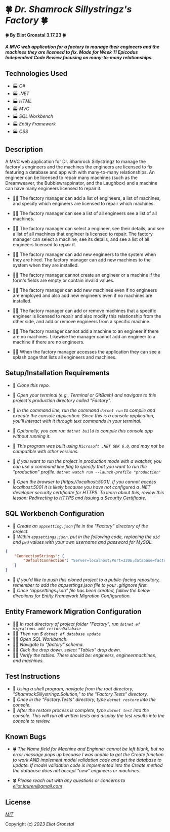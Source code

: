 # 🍀 _Dr. Shamrock Sillystringz's Factory_ 🍀

#### 🍀 By Eliot Gronstal 3.17.23 🍀

#### _A MVC web application for a factory to manage their engineers and the machines they are licensed to fix. Made for Week 11 Epicodus Independent Code Review focusing on many-to-many relationships._

## Technologies Used 

* 🏭 _C#_
* 🏭 _.NET_
* 🏭 _HTML_
* 🏭 _MVC_
* 🏭 _SQL Workbench_
* 🏭 _Entity Framework_
* 🏭 _CSS_

## Description

 A MVC web application for Dr. Shamrock Sillystringz to manage the factory's engineers and the machines the engineers are licensed to fix featuring a database and app with with many-to-many relationships. An engineer can be licensed to repair many machines (such as the Dreamweaver, the Bubblewrappinator, and the Laughbox) and a machine can have many engineers licensed to repair it.
 
 * 🧑‍🏭 The factory manager can add a list of engineers, a list of machines, and specify which engineers are licensed to repair which machines. 

* 🧑‍🏭 The factory manager can see a list of all engineers see a list of all machines.

* 🧑‍🏭 The factory manager can select a engineer, see their details, and see a list of all machines that engineer is licensed to repair. The factory manager can select a machine, see its details, and see a list of all engineers licensed to repair it.

* 🧑‍🏭 The factory manager can add new engineers to the system when they are hired. The factory manager can add new machines to the system when they are installed.

* 🧑‍🏭 The factory manager cannot create an engineer or a machine if the form's fields are empty or contain invalid values.

* 🧑‍🏭 The factory manager can add new machines even if no engineers are employed and also add new engineers even if no machines are installed.

* 🧑‍🏭 The factory manager can add or remove machines that a specific engineer is licensed to repair and also modify this relationship from the other side, and add or remove engineers from a specific machine.

* 🧑‍🏭 The factory manager cannot add a machine to an engineer if there are no machines. Likewise the manager cannot add an engineer to a machine if there are no engineers.

* 🧑‍🏭 When the factory manager accesses the application they can see a splash page that lists all engineers and machines.

## Setup/Installation Requirements

* 🔨 _Clone this repo._
* 🔨 _Open your terminal (e.g., Terminal or GitBash) and navigate to this project's production directory called "Factory"._
* 🔨 _In the command line, run the command ``dotnet run`` to compile and execute the console application. Since this is a console application, you'll interact with it through text commands in your terminal._
* 🔨 _Optionally, you can run ``dotnet build`` to compile this console app without running it._
* 🔨 _This program was built using `Microsoft .NET SDK 6.0`, and may not be compatible with other versions._

* 🔨 _If you want to run the project in production mode with a watcher, you can use a command line flag to specify that you want to run the "production" profile. ``dotnet watch run --launch-profile "production"``_
* 🔨 _Open the browser to [https://localhost:5001]. If you cannot access localhost:5001 it is likely because you have not configured a .NET developer security certificate for HTTPS. To learn about this, review this lesson: [Redirecting to HTTPS and Issuing a Security Certificate.](https://www.learnhowtoprogram.com/c-and-net/basic-web-applications/redirecting-to-https-and-issuing-a-security-certificate)_

## SQL Workbench Configuration
* 🔧 _Create an `appsetting.json` file in the "Factory" directory of the project._
* 🔧 _Within `appsettings.json`, put in the following code, replacing the `uid` and `pwd` values with your own username and password for MySQL._ 
```json
{
    "ConnectionStrings": {
        "DefaultConnection": "Server=localhost;Port=3306;database=factory;uid=[YOUR-USERNAME-HERE];pwd=[YOUR-PASSWORD-HERE];"
    }
}
```
* 🔧 _If you'd like to push this cloned project to a public-facing repository, remember to add the appsettings.json file to your .gitignore first._
* 🔧 _Once "appsettings.json" file has been created, follow the below directions for Entity Framework Migration Configuration._ 

## Entity Framework Migration Configuration

* 🧑‍🏭 _In root directory of project folder "Factory", run `dotnet ef migrations add restoreDatabase`_
* 🧑‍🏭 _Then run $ `dotnet ef database update`_
* 🧑‍🏭 _Open SQL Workbench._
* 🧑‍🏭 _Navigate to "factory" schema._
* 🧑‍🏭 _Click the drop down, select "Tables" drop down._
* 🧑‍🏭 _Verify the tables. There should be: engineers, engineermachines, and machines._

## Test Instructions

* 🔨 _Using a shell program, navigate from the root directory, "ShamrockSillystringz.Solution," to the "Factory.Tests" directory._
* 🔨 _Once in the "Factory.Tests" directory, type ``dotnet restore`` into the console._
* 🔨 _After the restore process is complete, type ``dotnet test`` into the console. This will run all written tests and display the test results into the console to review._

## Known Bugs

* 🍀 _The Name field for Machine and Enginner cannot be left blank, but no error message pops up becuase I was unable to get the Create function to work AND implement model validation code and get the database to update. If model validation code is implemented into the Create method the database does not accept "new" engineers or machines._

* 🍀 _Please reach out with any questions or concerns to [eliot.lauren@gmail.com](eliot.lauren@gmail.com)_

## License

_[MIT](https://opensource.org/license/mit/)_

Copyright (c) _2023_ _Eliot Gronstal_